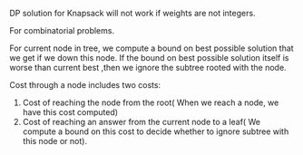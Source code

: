DP solution for Knapsack will not work if weights are not integers.

For combinatorial problems.

For current node in tree, we compute a bound on best possible solution that we get if we down this node. If the bound on
best possible solution itself is worse than current best ,then we ignore the subtree rooted with the node.

Cost through a node includes two costs:
1. Cost of reaching the node from the root( When we reach a node, we have this cost computed)
2. Cost of reaching an answer from the current node to a leaf( We compute a bound on this cost to decide whether to 
ignore subtree with this node or not).

